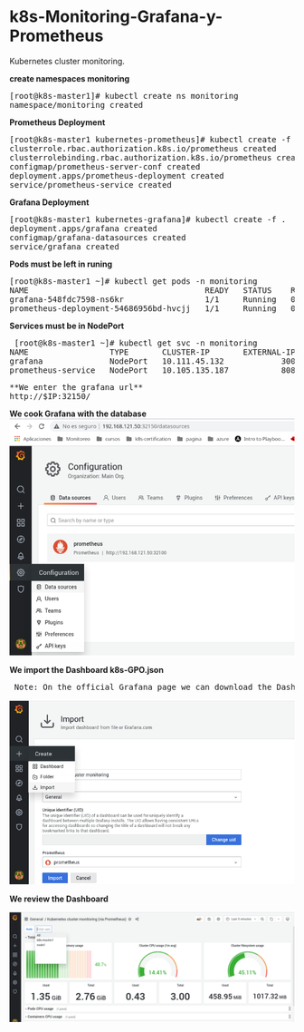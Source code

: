 # k8s-Monitoring-Grafana-y-Prometheus
Kubernetes cluster monitoring.

**create namespaces monitoring**

<pre>[root@k8s-master1]# kubectl create ns monitoring
namespace/monitoring created</pre>

**Prometheus Deployment**

<pre>[root@k8s-master1 kubernetes-prometheus]# kubectl create -f .
clusterrole.rbac.authorization.k8s.io/prometheus created
clusterrolebinding.rbac.authorization.k8s.io/prometheus created
configmap/prometheus-server-conf created
deployment.apps/prometheus-deployment created
service/prometheus-service created</pre>

**Grafana Deployment**

<pre>[root@k8s-master1 kubernetes-grafana]# kubectl create -f .
deployment.apps/grafana created
configmap/grafana-datasources created
service/grafana created</pre>

**Pods must be left in runing**
<pre>
[root@k8s-master1 ~]# kubectl get pods -n monitoring
NAME                                     READY   STATUS    RESTARTS   AGE
grafana-548fdc7598-ns6kr                 1/1     Running   0          37s
prometheus-deployment-54686956bd-hvcjj   1/1     Running   0          6m59s </pre>

**Services must be in NodePort**
<pre> [root@k8s-master1 ~]# kubectl get svc -n monitoring
NAME                 TYPE       CLUSTER-IP       EXTERNAL-IP   PORT(S)          AGE
grafana              NodePort   10.111.45.132    <none>        3000:32150/TCP   51s
prometheus-service   NodePort   10.105.135.187   <none>        8080:32100/TCP   7m13s </pre>

<pre>**We enter the grafana url** 
http://$IP:32150/ </pre>

**We cook Grafana with the database**
![Alt text](images/DataSource.png?raw=true "Datasource")

**We import the Dashboard k8s-GPO.json**

<Pre> Note: On the official Grafana page we can download the Dashboard that we want </pre>

![Alt text](images/import.png?raw=true "Import")

**We review the Dashboard**

![Alt text](images/monitoring.png?raw=true "Dashboard")
